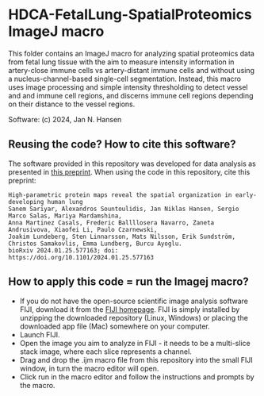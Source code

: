 # HDCA-FetalLung-SpatialProteomics ImageJ macro
This folder contains an ImageJ macro for analyzing spatial proteomics data from fetal lung tissue with the aim to measure intensity information in artery-close immune cells vs artery-distant immune cells and without using a nucleus-channel-based single-cell segmentation. Instead, this macro uses image processing and simple intensity thresholding to detect vessel and and immune cell regions, and discerns immune cell regions depending on their distance to the vessel regions.

Software: (c) 2024, Jan N. Hansen

## Reusing the code? How to cite this software?
The software provided in this repository was developed for data analysis as presented in [this preprint](https://doi.org/10.1101/2024.01.25.577163). 
When using the code in this repository, cite this preprint:

```
High-parametric protein maps reveal the spatial organization in early-developing human lung
Sanem Sariyar, Alexandros Sountoulidis, Jan Niklas Hansen, Sergio Marco Salas, Mariya Mardamshina,
Anna Martinez Casals, Frederic Ballllosera Navarro, Zaneta Andrusivova, Xiaofei Li, Paulo Czarnewski,
Joakim Lundeberg, Sten Linnarsson, Mats Nilsson, Erik Sundström, Christos Samakovlis, Emma Lundberg, Burcu Ayoglu.
bioRxiv 2024.01.25.577163; doi: https://doi.org/10.1101/2024.01.25.577163
```

## How to apply this code = run the Imagej macro?
- If you do not have the open-source scientific image analysis software FIJI, download it from the [FIJI homepage](https://fiji.sc/). FIJI is simply installed by unzipping the downloaded repository (Linux, Windows) or placing the downloaded app file (Mac) somewhere on your computer.
- Launch FIJI.
- Open the image you aim to analyze in FIJI - it needs to be a multi-slice stack image, where each slice represents a channel. 
- Drag and drop the .ijm macro file from this repository into the small FIJI window, in turn the macro editor will open.
- Click run in the macro editor and follow the instructions and prompts by the macro.

